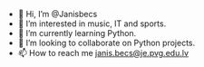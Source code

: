 - 👋 Hi, I’m @Janisbecs
- 👀 I’m interested in music, IT and sports. 
- 🌱 I’m currently learning Python.
- 💞️ I’m looking to collaborate on Python projects.
- 📫 How to reach me janis.becs@je.pvg.edu.lv
<!---
Janisbecs/Janisbecs is a ✨ special ✨ repository because its `README.md` (this file) appears on your GitHub profile.
You can click the Preview link to take a look at your changes.
--->
